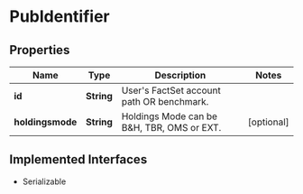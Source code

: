 

# PubIdentifier

## Properties

Name | Type | Description | Notes
------------ | ------------- | ------------- | -------------
**id** | **String** | User&#39;s FactSet account path OR benchmark. | 
**holdingsmode** | **String** | Holdings Mode can be B&amp;H, TBR, OMS or EXT. |  [optional]


## Implemented Interfaces

* Serializable


